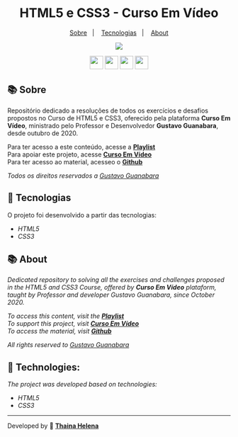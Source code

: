 <h1 align="center"> 
     HTML5 e CSS3 - Curso Em Vídeo
</h1>

<p align="center">
  <a href="#-sobre">Sobre</a>&nbsp;&nbsp;&nbsp;|&nbsp;&nbsp;&nbsp;
  <a href="#-tecnologias">Tecnologias</a>&nbsp;&nbsp;&nbsp;|&nbsp;&nbsp;&nbsp;
  <a href="#-about">About</a>
</p>

<p align="center">
    <img src="https://i.imgur.com/eyBOfEI.png">
</p>

<p align="center">
    <a href="https://www.facebook.com/CursosEmVideo/" target="_blank"><img class="link" src="https://i.imgur.com/s9wDAAI.png?1" width="30rem"></a> <a href="https://www.youtube.com/watch?v=Ejkb_YpuHWs&list=PLHz_AreHm4dkZ9-atkcmcBaMZdmLHft8n&ab_channel=CursoemV%C3%ADdeo" target="_blank"><img class="link" src="https://i.imgur.com/zG40AZC.png?1" width="30rem"></a> <a href="https://twitter.com/guanabara" target="_blank"><img class="link" src="https://i.imgur.com/0Xfla8g.png?1" width="30rem"></a> <a href="https://www.cursoemvideo.com/" target="_blank"><img class="link" src="https://i.imgur.com/skUash9.png?1" width="30rem"></a>
</p>

## 📚 Sobre
Repositório dedicado a resoluções de todos os exercícios e desafios propostos no Curso de HTML5 e CSS3, oferecido pela plataforma **Curso Em Vídeo**, ministrado pelo Professor e Desenvolvedor **Gustavo Guanabara**, desde outubro de 2020.

Para ter acesso a este conteúdo, acesse a [**Playlist**](https://youtu.be/Ejkb_YpuHWs)   
Para apoiar este projeto, acesse [**Curso Em Vídeo**](https://www.cursoemvideo.com/apoie)   
Para ter acesso ao material, acesseo o [**Github**](https://github.com/gustavoguanabara/html-css)   

*Todos os direitos reservados a <a href="https://github.com/gustavoguanabara/html-css/blob/master/LICENSE">Gustavo Guanabara</a>*

## 🚀 Tecnologias
O projeto foi desenvolvido a partir das tecnologias:

- *HTML5*
- *CSS3*

## 📚 About
*Dedicated repository to solving all the exercises and challenges proposed in the HTML5 and CSS3 Course, offered by **Curso Em Vídeo** plataform, taught by Professor and developer Gustavo Guanabara, since October 2020.*

*To access this content, visit the [**Playlist**](https://youtu.be/Ejkb_YpuHWs)*   
*To support this project, visit [**Curso Em Vídeo**](https://www.cursoemvideo.com/apoie)*   
*To access the material, visit [**Github**](https://github.com/gustavoguanabara/html-css)*   

*All rights reserved to <a href="https://github.com/gustavoguanabara/html-css/blob/master/LICENSE">Gustavo Guanabara</a>*

## 🚀 Technologies:
*The project was developed based on technologies:*

- *HTML5*
- *CSS3*

--------------

Developed by 🍁 [**Thaina Helena**](https://github.com/Thainahelena)
